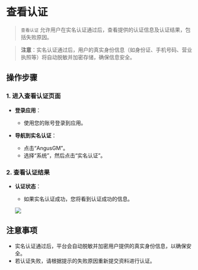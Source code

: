 # 查看认证

> `查看认证` 允许用户在实名认证通过后，查看提供的认证信息及认证结果，包括失败原因。

> **注意**：实名认证通过后，用户的真实身份信息（如身份证、手机号码、营业执照等）将自动脱敏并加密存储，确保信息安全。

## 操作步骤

### 1. 进入查看认证页面

- **登录应用**：
    - 使用您的账号登录到应用。

- **导航到实名认证**：
    - 点击“AngusGM”。
    - 选择“系统”，然后点击“实名认证”。

### 2. 查看认证结果

- **认证状态**：
    - 如果实名认证成功，您将看到认证成功的信息。

  ![](https://bj-c1-prod-files.xcan.cloud/storage/pubapi/v1/file/realname-success.png?fid=207887590483820784&fpt=kydK84cyn923UOqamr5eXbEsq45WjqRquOWMmHbx)

## 注意事项

- 实名认证通过后，平台会自动脱敏并加密用户提供的真实身份信息，以确保安全。
- 若认证失败，请根据提示的失败原因重新提交资料进行认证。